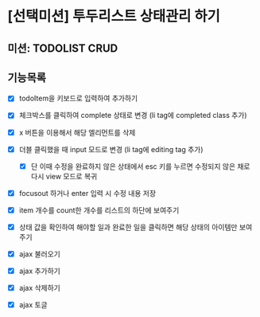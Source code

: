 # [선택미션] 투두리스트 상태관리 하기

## 미션: TODOLIST CRUD

## 기능목록
 - [x] todoItem을 키보드로 입력하여 추가하기
 - [x] 체크박스를 클릭하여 complete 상태로 변경 (li tag에 completed class 추가)
 - [x] x 버튼을 이용해서 해당 엘리먼트를 삭제
 - [x] 더블 클릭했을 때 input 모드로 변경 (li tag에 editing tag 추가)
    - [x] 단 이때 수정을 완료하지 않은 상태에서 esc 키를 누르면 수정되지 않은 채로 다시 view 모드로 복귀
 - [x] focusout 하거나 enter 입력 시 수정 내용 저장
 - [x] item 개수를 count한 개수를 리스트의 하단에 보여주기
 - [x] 상태 값을 확인하여 해야할 일과 완료한 일을 클릭하면 해당 상태의 아이템만 보여주기
 
 - [x] ajax 불러오기
 - [x] ajax 추가하기
 - [x] ajax 삭제하기
 - [x] ajax 토글